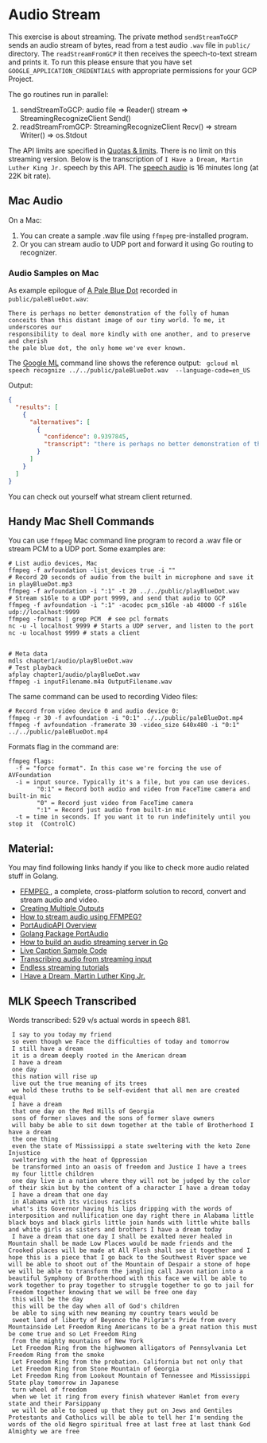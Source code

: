 # Audio Stream
This exercise is about streaming. The private method `sendStreamToGCP` sends an audio stream
of bytes, read from a test audio `.wav` file in `public/` directory. The `readStreamFromGCP`
it then receives the speech-to-text stream and prints it. To run this please
ensure that you have set `GOOGLE_APPLICATION_CREDENTIALS` with appropriate permissions 
for your GCP Project.

The go routines run in parallel:
1. sendStreamToGCP: audio file => Reader() stream => StreamingRecognizeClient Send()
2. readStreamFromGCP:  StreamingRecognizeClient Recv() => stream Writer() => os.Stdout

The API limits  are specified in [Quotas & limits](https://cloud.google.com/speech-to-text/quotas).
There is no limit on this streaming version. Below is the transcription of `I Have a Dream, Martin Luther King Jr.`
speech by this API. The [speech audio](../../public/MLKDream.wav) is 16 minutes long (at 22K bit rate).

## Mac Audio
On a Mac:
1. You can create a sample .wav file using `ffmpeg` pre-installed program.
2. Or you can stream audio to UDP port and forward it using Go routing to recognizer.

### Audio Samples on Mac

As example epilogue of [A Pale Blue Dot](https://www.planetary.org/explore/space-topics/earth/pale-blue-dot.html) recorded 
in `public/paleBlueDot.wav`:

```text
There is perhaps no better demonstration of the folly of human 
conceits than this distant image of our tiny world. To me, it underscores our 
responsibility to deal more kindly with one another, and to preserve and cherish 
the pale blue dot, the only home we've ever known.
```

The [Google ML](https://cloud.google.com/sdk/gcloud/reference/ml/speech/recognize) command line shows the reference output:
` gcloud ml speech recognize ../../public/paleBlueDot.wav  --language-code=en_US`

Output:
```json
{
  "results": [
    {
      "alternatives": [
        {
          "confidence": 0.9397845,
          "transcript": "there is perhaps no better demonstration of the Folly of human conceit than this image of a world to me and of course a responsibility to deal more kindly with one another and to preserve and cherish the pale blue dot"
        }
      ]
    }
  ]
}
```
You can check out yourself what stream client returned.

## Handy Mac Shell Commands
You can use `ffmpeg` Mac command line program to record a .wav file or stream PCM to a 
UDP port. Some examples are:
 
```shell script
# List audio devices, Mac
ffmpeg -f avfoundation -list_devices true -i ""
# Record 20 seconds of audio from the built in microphone and save it in playBlueDot.mp3
ffmpeg -f avfoundation -i ":1" -t 20 ../../public/playBlueDot.wav
# Stream s16le to a UDP port 9999, and send that audio to GCP
ffmpeg -f avfoundation -i ":1" -acodec pcm_s16le -ab 48000 -f s16le udp://localhost:9999
ffmpeg -formats | grep PCM  # see pcl formats
nc -u -l localhost 9999 # Starts a UDP server, and listen to the port
nc -u localhost 9999 # stats a client


# Meta data
mdls chapter1/audio/playBlueDot.wav
# Test playback
afplay chapter1/audio/playBlueDot.wav
ffmpeg -i inputFilename.m4a OutputFilename.wav
```

The same command can be used to recording Video files:
```shell script
# Record from video device 0 and audio device 0:
ffmpeg -r 30 -f avfoundation -i "0:1" ../../public/paleBlueDot.mp4
ffmpeg -f avfoundation -framerate 30 -video_size 640x480 -i "0:1" ../../public/paleBlueDot.mp4
```

Formats flag in the command are:
```text
ffmpeg flags:
  -f = "force format". In this case we're forcing the use of AVFoundation
  -i = input source. Typically it's a file, but you can use devices.
        "0:1" = Record both audio and video from FaceTime camera and built-in mic
        "0" = Record just video from FaceTime camera
        ":1" = Record just audio from built-in mic
  -t = time in seconds. If you want it to run indefinitely until you stop it  (ControlC)
```

## Material:
You may find following links handy if you like to check more audio related stuff in Golang.

 - [FFMPEG ](https://ffmpeg.org/), a complete, cross-platform solution to record, convert and stream audio and video.
 - [Creating Multiple Outputs](https://trac.ffmpeg.org/wiki/Creating%20multiple%20outputs)
 - [How to stream audio using FFMPEG?](https://apple.stackexchange.com/questions/326419/how-to-stream-audio-using-ffmpeg)
 - [PortAudioAPI Overview](http://portaudio.com/docs/v19-doxydocs/api_overview.html)
 - [Golang Package PortAudio](https://pkg.go.dev/github.com/gordonklaus/portaudio?tab=doc)
 - [How to build an audio streaming server in Go](https://medium.com/@valentijnnieman_79984/how-to-build-an-audio-streaming-server-in-go-part-1-1676eed93021)
 - [Live Caption Sample Code](https://github.com/GoogleCloudPlatform/golang-samples/blob/master/speech/livecaption/livecaption.go)
 - [Transcribing audio from streaming input](https://cloud.google.com/speech-to-text/docs/streaming-recognize)
 - [Endless streaming tutorials](https://cloud.google.com/speech-to-text/docs/endless-streaming-tutorial)
 - [I Have a Dream, Martin Luther King Jr.](https://archive.org/details/MLKDream)

 ## MLK Speech Transcribed
 Words transcribed: 529 v/s actual words in speech 881.
 ```text
  I say to you today my friend
  so even though we Face the difficulties of today and tomorrow
  I still have a dream
  it is a dream deeply rooted in the American dream
  I have a dream
  one day
  this nation will rise up
  live out the true meaning of its trees
  we hold these truths to be self-evident that all men are created equal
  I have a dream
  that one day on the Red Hills of Georgia
  sons of former slaves and the sons of former slave owners
  will baby be able to sit down together at the table of Brotherhood I have a dream
  the one thing
  even the state of Mississippi a state sweltering with the keto Zone Injustice
  sweltering with the heat of Oppression
  be transformed into an oasis of freedom and Justice I have a trees
  my four little children
  one day live in a nation where they will not be judged by the color of their skin but by the content of a character I have a dream today
  I have a dream that one day
  in Alabama with its vicious racists
  what's its Governor having his lips dripping with the words of interposition and nullification one day right there in Alabama little black boys and black girls little join hands with little white balls and white girls as sisters and brothers I have a dream today
  I have a dream that one day I shall be exalted never healed in Mountain shall be made Low Places would be made friends and the Crooked places will be made at All Flesh shall see it together and I hope this is a piece that I go back to the Southwest River space we will be able to shoot out of the Mountain of Despair a stone of hope we will be able to transform the jangling call Javon nation into a beautiful Symphony of Brotherhood with this face we will be able to work together to pray together to struggle together to go to jail for Freedom together knowing that we will be free one day
  this will be the day
  this will be the day when all of God's children
  be able to sing with new meaning my country tears would be
  sweet land of liberty of Beyonce the Pilgrim's Pride from every Mountainside Let Freedom Ring Americans to be a great nation this must be come true and so Let Freedom Ring
  from the mighty mountains of New York
  Let Freedom Ring from the highwomen alligators of Pennsylvania Let Freedom Ring from the smoke
  Let Freedom Ring from the probation. California but not only that
  Let Freedom Ring from Stone Mountain of Georgia
  Let Freedom Ring from Lookout Mountain of Tennessee and Mississippi State play tomorrow in Japanese
  turn wheel of freedom
  when we let it ring from every finish whatever Hamlet from every state and their Parsippany
  we will be able to speed up that they put on Jews and Gentiles Protestants and Catholics will be able to tell her I'm sending the words of the old Negro spiritual free at last free at last thank God Almighty we are free
```